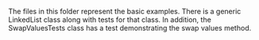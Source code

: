 ﻿The files in this folder represent the basic examples.  There is a 
generic LinkedList class along with tests for that class.  In addition,
the SwapValuesTests class has a test demonstrating the swap values
method.